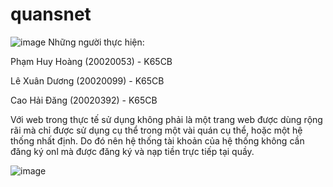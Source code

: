 # quansnet
![image](https://user-images.githubusercontent.com/81974069/172799903-bcec600a-a98f-49d9-aacd-cf3ee3f1e0fa.png)
Những người thực hiện:

Phạm Huy Hoàng (20020053) - K65CB

Lê Xuân Dương (20020099) - K65CB

Cao Hải Đăng (20020392) - K65CB

Với web trong thực tế sử dụng không phải là một trang web được dùng rộng rãi mà chỉ được sử dụng cụ thể trong một vài quán cụ thể, hoặc một hệ thống nhất định. Do đó nên hệ thống tài khoản của hệ thống không cần đăng ký onl mà được đăng ký và nạp tiền trực tiếp tại quầy.

![image](https://user-images.githubusercontent.com/81974069/172800041-b606c4a3-6b0a-41a3-be70-b2911f611c17.png)
